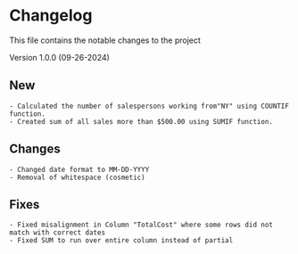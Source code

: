 # Changelog
This file contains the notable changes to the project

Version 1.0.0 (09-26-2024)
## New
    - Calculated the number of salespersons working from"NY" using COUNTIF function.
    - Created sum of all sales more than $500.00 using SUMIF function.

## Changes 
    - Changed date format to MM-DD-YYYY
    - Removal of whitespace (cosmetic)

## Fixes
    - Fixed misalignment in Column "TotalCost" where some rows did not match with correct dates
    - Fixed SUM to run over entire column instead of partial
